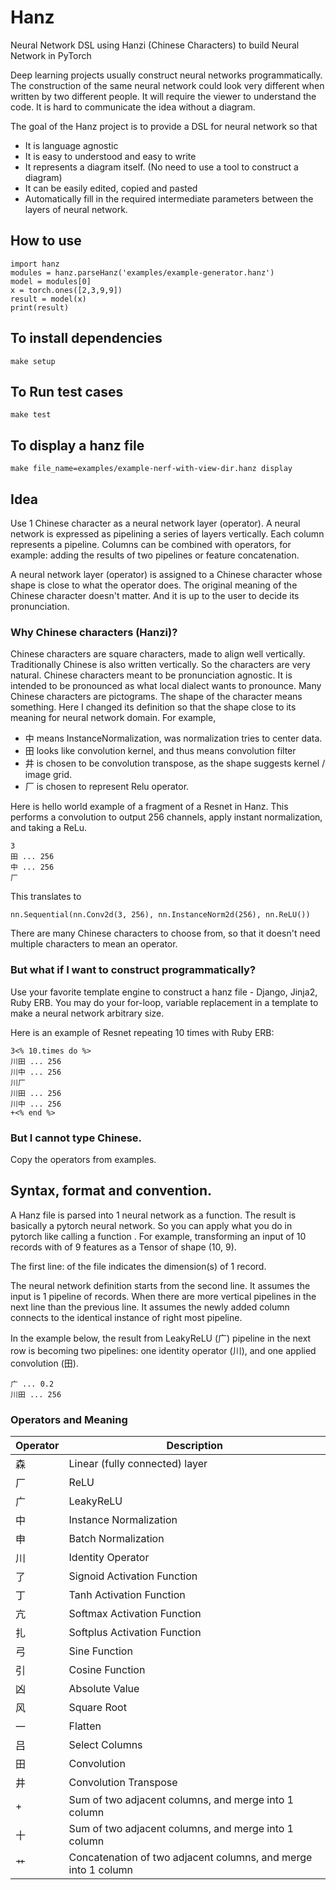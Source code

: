 # Hanz
Neural Network DSL using Hanzi (Chinese Characters) to build Neural Network in PyTorch

Deep learning projects usually construct neural networks programmatically.
The construction of the same neural network could look very different when written by two different people. It will require the viewer to understand the code.
It is hard to communicate the idea without a diagram.

The goal of the Hanz project is to provide a DSL for neural network so that
- It is language agnostic
- It is easy to understood and easy to write
- It represents a diagram itself. (No need to use a tool to construct a diagram)
- It can be easily edited, copied and pasted
- Automatically fill in the required intermediate parameters between the layers of neural network.

## How to use

```
import hanz
modules = hanz.parseHanz('examples/example-generator.hanz')
model = modules[0]
x = torch.ones([2,3,9,9])
result = model(x)
print(result)
```

## To install dependencies
```
make setup
```

## To Run test cases
```
make test
```

## To display a hanz file
```
make file_name=examples/example-nerf-with-view-dir.hanz display
```

## Idea

Use 1 Chinese character as a neural network layer (operator). A neural network is expressed as pipelining a series of layers vertically. Each column represents a pipeline.  Columns can be combined with operators, for example: adding the results of two pipelines or feature concatenation.

A neural network layer (operator) is assigned to a Chinese character whose shape is close to what the operator does. The original meaning of the Chinese character doesn't matter. And it is up to the user to decide its pronunciation.

### Why Chinese characters (Hanzi)?
Chinese characters are square characters, made to align well vertically. Traditionally Chinese is also written vertically. So the characters are very natural. Chinese characters meant to be pronunciation agnostic. It is intended to be pronounced as what local dialect wants to pronounce. Many Chinese characters are pictograms. The shape of the character means something. Here I changed its definition so that the shape close to its meaning for neural network domain. For example,
- 中 means InstanceNormalization, was normalization tries to center data.
- 田 looks like convolution kernel, and thus means convolution filter
- 井 is chosen to be convolution transpose, as the shape suggests kernel / image grid.
- 厂 is chosen to represent Relu operator.

Here is hello world example of a fragment of a Resnet in Hanz. This performs a convolution to output 256 channels, apply instant normalization, and taking a ReLu.
```
3
田 ... 256
中 ... 256
厂
```

This translates to
```
nn.Sequential(nn.Conv2d(3, 256), nn.InstanceNorm2d(256), nn.ReLU())
```

There are many Chinese characters to choose from, so that it doesn't need multiple characters to mean an operator.

### But what if I want to construct programmatically?

Use your favorite template engine to construct a hanz file - Django, Jinja2, Ruby ERB. You may do your for-loop, variable replacement in a template to make a neural network arbitrary size.

Here is an example of Resnet repeating 10 times with Ruby ERB:
```
3<% 10.times do %>
川田 ... 256
川中 ... 256
川厂
川田 ... 256
川中 ... 256
+<% end %>
```

### But I cannot type Chinese.

Copy the operators from examples.

## Syntax, format and convention.

A Hanz file is parsed into 1 neural network as a function. The result is basically a pytorch neural network. So you can apply what you do in pytorch like calling a function . For example, transforming an input of 10 records with of 9 features as a Tensor of shape (10, 9).

The first line: of the file indicates the dimension(s) of 1 record.

The neural network definition starts from the second line. It assumes the input is 1 pipeline of records. When there are more vertical pipelines in the next line than the previous line. It assumes the newly added column connects to the identical instance of right most pipeline.

In the example below, the result from LeakyReLU (广) pipeline in the next row is becoming two pipelines: one identity operator (川), and one applied convolution (田).
```
广 ... 0.2
川田 ... 256
```

### Operators and Meaning

| Operator    | Description |
| ----------- | ----------- |
|森 | Linear (fully connected) layer|
|厂 | ReLU       |
|广 | LeakyReLU        |
|中 | Instance Normalization        |
|申 | Batch Normalization        |
|川 | Identity Operator        |
|了 | Signoid Activation Function      |
|丁 | Tanh Activation Function        |
|亢 | Softmax Activation Function        |
|扎 | Softplus Activation Function        |
|弓 | Sine Function        |
|引 | Cosine Function        |
|凶 | Absolute Value        |
|风 | Square Root        |
|一 | Flatten        |
|吕 | Select Columns        |
|田 | Convolution        |
|井 | Convolution Transpose        |
|+  | Sum of two adjacent columns, and merge into 1 column        |
|十 | Sum of two adjacent columns, and merge into 1 column        |
|艹 | Concatenation of two adjacent columns, and merge into 1 column        |
